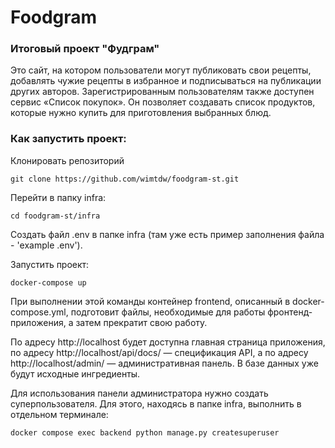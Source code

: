 # Foodgram
### Итоговый проект "Фудграм"

Это сайт, на котором пользователи могут публиковать свои рецепты, добавлять чужие рецепты в избранное и подписываться на публикации других авторов. Зарегистрированным пользователям также доступен сервис «Список покупок». Он позволяет создавать список продуктов, которые нужно купить для приготовления выбранных блюд.

### Как запустить проект:

Клонировать репозиторий

```
git clone https://github.com/wimtdw/foodgram-st.git
```
 Перейти в папку infra:
 
```
cd foodgram-st/infra
```
Создать файл .env в папке infra (там уже есть пример заполнения файла - 'example .env').

Запустить проект:

```
docker-compose up
```

При выполнении этой команды контейнер frontend, описанный в docker-compose.yml, подготовит файлы, необходимые для работы фронтенд-приложения, а затем прекратит свою работу. 

По адресу http://localhost будет доступна главная страница приложения, по адресу http://localhost/api/docs/ — спецификация API, а по адресу http://localhost/admin/ — административная панель. В базе данных уже будут исходные ингредиенты.

Для использования панели администратора нужно создать суперпользователя. Для этого, находясь в папке infra, выполнить в отдельном терминале:

```
docker compose exec backend python manage.py createsuperuser
```
  
